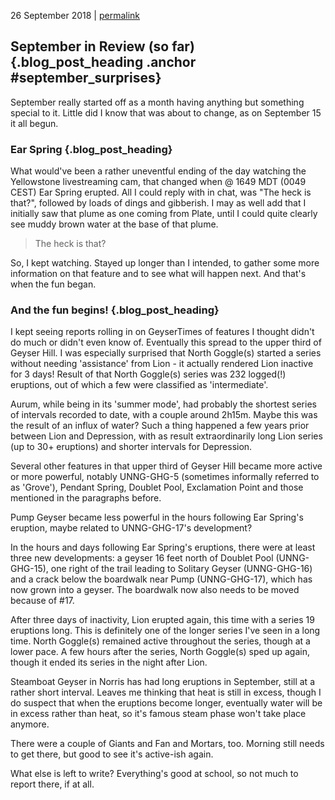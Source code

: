 <p class="date">26 September 2018 | <a href="<!-- PERMALINK -->" title="<!-- PERMALINKTITLE -->">permalink</a></p>

## September in Review (so far) {.blog_post_heading .anchor #september_surprises}

September really started off as a month having anything but something special to
it. Little did I know that was about to change, as on September 15 it all begun.

### Ear Spring {.blog_post_heading}

What would've been a rather uneventful ending of the day watching the Yellowstone
livestreaming cam, that changed when @ 1649 MDT (0049 CEST) Ear Spring erupted.
All I could reply with in chat, was "The heck is that?", followed by loads of
dings and gibberish. I may as well add that I initially saw that plume as one
coming from Plate, until I could quite clearly see muddy brown water at the base
of that plume.

> The heck is that?

So, I kept watching. Stayed up longer than I intended, to gather some more information
on that feature and to see what will happen next. And that's when the fun began.

### And the fun begins! {.blog_post_heading}

I kept seeing reports rolling in on GeyserTimes of features I thought didn't do
much or didn't even know of. Eventually this spread to the upper third of Geyser
Hill. I was especially surprised that North Goggle(s) started a series without
needing 'assistance' from Lion - it actually rendered Lion inactive for 3 days!
Result of that North Goggle(s) series was 232 logged(!) eruptions, out of which
a few were classified as 'intermediate'.

Aurum, while being in its 'summer mode', had probably the shortest series of
intervals recorded to date, with a couple around 2h15m. Maybe this was the result
of an influx of water? Such a thing happened a few years prior between Lion and
Depression, with as result extraordinarily long Lion series (up to 30+ eruptions)
and shorter intervals for Depression.

Several other features in that upper third of Geyser Hill became more active or
more powerful, notably UNNG-GHG-5 (sometimes informally referred to as 'Grove'),
Pendant Spring, Doublet Pool, Exclamation Point and those mentioned in the paragraphs
before.

Pump Geyser became less powerful in the hours following Ear Spring's eruption,
maybe related to UNNG-GHG-17's development?

In the hours and days following Ear Spring's eruptions, there were at least three
new developments: a geyser 16 feet north of Doublet Pool (UNNG-GHG-15), one right
of the trail leading to Solitary Geyser (UNNG-GHG-16) and a crack below the
boardwalk near Pump (UNNG-GHG-17), which has now grown into a geyser. The boardwalk
now also needs to be moved because of #17.

After three days of inactivity, Lion erupted again, this time with a series 19
eruptions long. This is definitely one of the longer series I've seen in a long
time. North Goggle(s) remained active throughout the series, though at a lower
pace. A few hours after the series, North Goggle(s) sped up again, though it
ended its series in the night after Lion.

Steamboat Geyser in Norris has had long eruptions in September, still at a rather
short interval. Leaves me thinking that heat is still in excess, though I do suspect
that when the eruptions become longer, eventually water will be in excess rather
than heat, so it's famous steam phase won't take place anymore.

There were a couple of Giants and Fan and Mortars, too. Morning still needs to
get there, but good to see it's active-ish again.

What else is left to write? Everything's good at school, so not much to report
there, if at all.